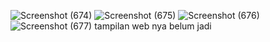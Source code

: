 ![Screenshot (674)](https://github.com/user-attachments/assets/930f9e10-bd58-4f17-907f-61752f500bed)
![Screenshot (675)](https://github.com/user-attachments/assets/87fd7321-1a65-420a-a96b-b4e4609a20e0)
![Screenshot (676)](https://github.com/user-attachments/assets/165afca1-966b-4629-bbff-41ce6f487f8f)
![Screenshot (677)](https://github.com/user-attachments/assets/0cb69bc0-53b5-415b-abed-35855556d3ba)
tampilan web nya belum jadi 
